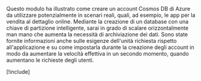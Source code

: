 Questo modulo ha illustrato come creare un account Cosmos DB di Azure da utilizzare potenzialmente in scenari reali, quali, ad esempio, le app per la vendita al dettaglio online. Mediante la creazione di un database con una chiave di partizione intelligente, sarai in grado di scalare orizzontalmente man mano che aumenta la necessità di archiviazione dei dati. Sono state fornite informazioni anche sulle esigenze dell'unità richiesta rispetto all'applicazione e su come impostarla durante la creazione degli account in modo da aumentare la velocità effettiva in un secondo momento, quando aumentano le richieste degli utenti.

[!include[](../../../includes/azure-sandbox-cleanup.md)]